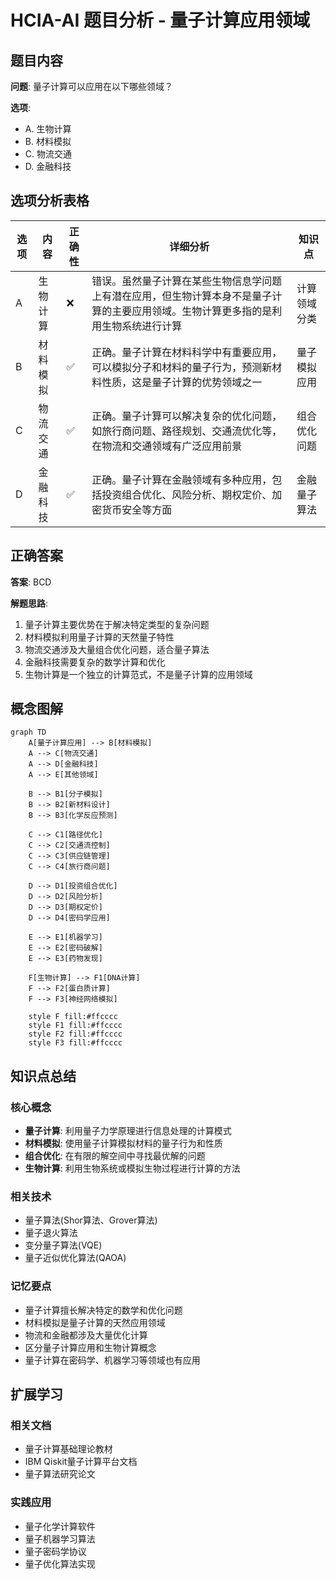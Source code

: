 # HCIA-AI 题目分析 - 量子计算应用领域

## 题目内容

**问题**: 量子计算可以应用在以下哪些领域？

**选项**:
- A. 生物计算
- B. 材料模拟
- C. 物流交通
- D. 金融科技

## 选项分析表格

| 选项 | 内容 | 正确性 | 详细分析 | 知识点 |
|------|------|--------|----------|--------|
| A | 生物计算 | ❌ | 错误。虽然量子计算在某些生物信息学问题上有潜在应用，但生物计算本身不是量子计算的主要应用领域。生物计算更多指的是利用生物系统进行计算 | 计算领域分类 |
| B | 材料模拟 | ✅ | 正确。量子计算在材料科学中有重要应用，可以模拟分子和材料的量子行为，预测新材料性质，这是量子计算的优势领域之一 | 量子模拟应用 |
| C | 物流交通 | ✅ | 正确。量子计算可以解决复杂的优化问题，如旅行商问题、路径规划、交通流优化等，在物流和交通领域有广泛应用前景 | 组合优化问题 |
| D | 金融科技 | ✅ | 正确。量子计算在金融领域有多种应用，包括投资组合优化、风险分析、期权定价、加密货币安全等方面 | 金融量子算法 |

## 正确答案
**答案**: BCD

**解题思路**: 
1. 量子计算主要优势在于解决特定类型的复杂问题
2. 材料模拟利用量子计算的天然量子特性
3. 物流交通涉及大量组合优化问题，适合量子算法
4. 金融科技需要复杂的数学计算和优化
5. 生物计算是一个独立的计算范式，不是量子计算的应用领域

## 概念图解

```mermaid
graph TD
    A[量子计算应用] --> B[材料模拟]
    A --> C[物流交通]
    A --> D[金融科技]
    A --> E[其他领域]
    
    B --> B1[分子模拟]
    B --> B2[新材料设计]
    B --> B3[化学反应预测]
    
    C --> C1[路径优化]
    C --> C2[交通流控制]
    C --> C3[供应链管理]
    C --> C4[旅行商问题]
    
    D --> D1[投资组合优化]
    D --> D2[风险分析]
    D --> D3[期权定价]
    D --> D4[密码学应用]
    
    E --> E1[机器学习]
    E --> E2[密码破解]
    E --> E3[药物发现]
    
    F[生物计算] --> F1[DNA计算]
    F --> F2[蛋白质计算]
    F --> F3[神经网络模拟]
    
    style F fill:#ffcccc
    style F1 fill:#ffcccc
    style F2 fill:#ffcccc
    style F3 fill:#ffcccc
```

## 知识点总结

### 核心概念
- **量子计算**: 利用量子力学原理进行信息处理的计算模式
- **材料模拟**: 使用量子计算模拟材料的量子行为和性质
- **组合优化**: 在有限的解空间中寻找最优解的问题
- **生物计算**: 利用生物系统或模拟生物过程进行计算的方法

### 相关技术
- 量子算法(Shor算法、Grover算法)
- 量子退火算法
- 变分量子算法(VQE)
- 量子近似优化算法(QAOA)

### 记忆要点
- 量子计算擅长解决特定的数学和优化问题
- 材料模拟是量子计算的天然应用领域
- 物流和金融都涉及大量优化计算
- 区分量子计算应用和生物计算概念
- 量子计算在密码学、机器学习等领域也有应用

## 扩展学习

### 相关文档
- 量子计算基础理论教材
- IBM Qiskit量子计算平台文档
- 量子算法研究论文

### 实践应用
- 量子化学计算软件
- 量子机器学习算法
- 量子密码学协议
- 量子优化算法实现